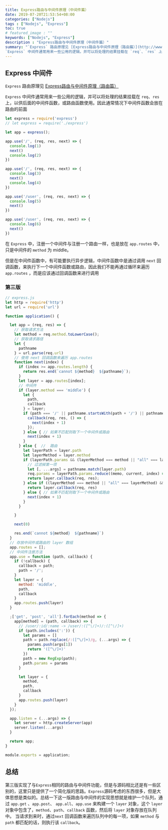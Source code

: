 ```yaml
---
title: Express路由与中间件原理（中间件篇）
date: 2019-07-20T21:53:54+08:00
categories: ["Nodejs"]
tags : ["Nodejs", "Express"]
toc: true
# featured_image : ""
keywords: ["Nodejs", "Express"]
description : "Express路由与中间件原理（中间件篇）"
summary: "`Express` 路由原理见 [Express路由与中间件原理（路由篇）](http://www.goyth.com/2019/07/20/expressRouter/)
`Express` 中间件通常用来一些公用的逻辑，并可以将处理的结果挂载在 `req`、`res` 上，以供后面的中间件函数，或路由函数使用。因此通常情况下中间件函数会放在路由的前面。在 `Express` 中，注册一个中间件与注册一个路由一样，也是放在 `app.routes` 中，只是中间件的 `method` 为 middle。"
---
```



## Express 中间件

`Express` 路由原理见 [Express路由与中间件原理（路由篇）](http://www.goyth.com/2019/07/20/expressRouter/)

`Express` 中间件通常用来一些公用的逻辑，并可以将处理的结果挂载在 `req`、`res` 上，以供后面的中间件函数，或路由函数使用。因此通常情况下中间件函数会放在路由的前面


```js
let express = require('express')
// let express = require('./express')

let app = express();

app.use('/', (req, res, next) => {
  console.log(1)
  next()
  console.log(2)
})

app.use('/', (req, res, next) => {
  console.log(3)
  next()
  console.log(4)
})

app.use('/user', (req, res, next) => {
  console.log(5)
  next()
})

app.use('/user', (req, res, next) => {
  console.log(6)
  next()
})

```

在 `Express` 中，注册一个中间件与注册一个路由一样，也是放在 `app.routes` 中，只是中间件的 `method` 为 middle。

但是在中间件函数中，有可能要执行异步逻辑，中间件函数中是通过调用 `next` 回调函数，来执行下一个中间件函数或路由，因此我们不能再通过循环来遍历 `app.routes` ，而是应该通过回调函数来进行调用

### 第三版

```js
// express.js
let http = require('http')
let url = require('url')

function application() {

  let app = (req, res) => {
    // 获取请求方法
    let method = req.method.toLowerCase();
    // 获取请求路径
    let {
      pathname
    } = url.parse(req.url)
    // 使用 next 回调函数来遍历 app.routes
    function next(index) {
      if (index >= app.routes.length) {
        return res.end(`cannot ${method}  ${pathname}`);
      }
      let layer = app.routes[index];
      // 中间件
      if (layer.method === 'middle') {
        let {
          path,
          callback
        } = layer;
        if (path === '/' || pathname.startsWith(path + '/') || pathname === path) {
          callback(req, res, () => {
            next(index + 1)
          });
        } else { // 如果不匹配则取下一个中间件或路由
          next(index + 1)
        }
      } else {  //  路由
        let layerPath = layer.path
        let layerMethod = layer.method
        if (layerPath.params && (layerMethod === method || "all" === layerMethod) && layerPath.test(pathname)) {
          // 过滤掉第一项
          let [, ...args] = pathname.match(layer.path)
          req.params = layerPath.params.reduce((memo, current, index) => (memo[current] = args[index], memo), {});
          return layer.callback(req, res);
        } else if ((layerMethod === method || "all" === layerMethod) && (layerPath === pathname || ("*" === layerPath))) {
          return layer.callback(req, res)
        } else { // 如果不匹配则取下一个中间件或路由
          next(index + 1)
        }
      }

    }

    next(0)

    res.end(`cannot ${method}  ${pathname}`)
  }
  // 存放中间件或路由的 layer 数组
  app.routes = [];
  // 中间件注册方法
  app.use = function (path, callback) {
    if (!callback) {
      callback = path;
      path = '/';
    }
    let layer = {
      method: 'middle',
      path,
      callback
    }
    app.routes.push(layer)
  }

  ;['get', 'post', 'all'].forEach(method => {
    app[method] = (path, callback) => {
      // /user/:id/:name -> /user/:([^\/]+)/:([^\/]+)
      if (path.includes(':')) {
        let params = []
        path = path.replace(/:([^\/]+)/g, (...args) => {
          params.push(args[1])
          return '([^\/]+)'
        })
        path = new RegExp(path);
        path.params = params
      }

      let layer = {
        method,
        path,
        callback
      }
      app.routes.push(layer)
    }
  });

  app.listen = (...args) => {
    let server = http.createServer(app)
    server.listen(...args)
  }

  return app;
}

module.exports = application;

```

## 总结
第三版实现了与`Express`相同的路由与中间件功能，但是与源码相比还是有一些区别的，这里只是提供了一个简化版的思路。`Express`源码考虑的东西很多，但是大体思想是类似的。总结一下这一版路由与中间件的实现思想就是维护一个队列，通过 `app.get` 、`app.post`、 `app.all`、`app.use` 来构建一个 `layer` 对象，这个 `layer` 对象中包含了，`method`、`path`、`callback` 函数，然后将 `layer` 对象存放在队列中。
当请求到来时，通过`next` 回调函数来遍历队列中的每一项，如果 `method` 与 `path` 都匹配的话，则执行该 `callback`。
